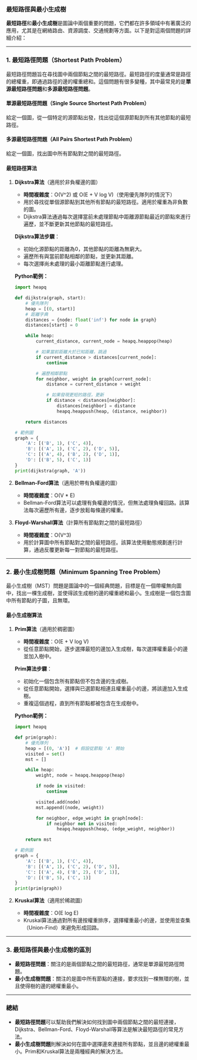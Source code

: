 ### **最短路徑與最小生成樹**

**最短路徑**和**最小生成樹**是圖論中兩個重要的問題，它們都在許多領域中有著廣泛的應用，尤其是在網絡路由、資源調度、交通規劃等方面。以下是對這兩個問題的詳細介紹：

---

### **1. 最短路徑問題（Shortest Path Problem）**

最短路徑問題旨在尋找圖中兩個節點之間的最短路徑。最短路徑的度量通常是路徑的總權重，即通過路徑的邊的權重總和。這個問題有很多變種，其中最常見的是**單源最短路徑問題**和**多源最短路徑問題**。

#### **單源最短路徑問題（Single Source Shortest Path Problem）**
給定一個圖，從一個特定的源節點出發，找出從這個源節點到所有其他節點的最短路徑。

#### **多源最短路徑問題（All Pairs Shortest Path Problem）**
給定一個圖，找出圖中所有節點對之間的最短路徑。

#### **最短路徑算法**

1. **Dijkstra算法**（適用於非負權邊的圖）
   - **時間複雜度**：O(V^2) 或 O(E + V log V)（使用優先隊列的情況下）
   - 用於尋找從單個源節點到其他所有節點的最短路徑。適用於權重為非負數的圖。
   - Dijkstra算法通過每次選擇當前未處理節點中距離源節點最近的節點來進行遍歷，並不斷更新其他節點的最短路徑。

   **Dijkstra算法步驟**：
   - 初始化源節點的距離為0，其他節點的距離為無窮大。
   - 遍歷所有與當前節點相鄰的節點，並更新其距離。
   - 每次選擇尚未處理的最小距離節點進行處理。

   **Python範例：**
   ```python
   import heapq

   def dijkstra(graph, start):
       # 優先隊列
       heap = [(0, start)]
       # 距離字典
       distances = {node: float('inf') for node in graph}
       distances[start] = 0

       while heap:
           current_distance, current_node = heapq.heappop(heap)

           # 如果當前距離大於已知距離，跳過
           if current_distance > distances[current_node]:
               continue

           # 遍歷相鄰節點
           for neighbor, weight in graph[current_node]:
               distance = current_distance + weight

               # 如果發現更短的路徑，更新
               if distance < distances[neighbor]:
                   distances[neighbor] = distance
                   heapq.heappush(heap, (distance, neighbor))

       return distances

   # 範例圖
   graph = {
       'A': [('B', 1), ('C', 4)],
       'B': [('A', 1), ('C', 2), ('D', 5)],
       'C': [('A', 4), ('B', 2), ('D', 1)],
       'D': [('B', 5), ('C', 1)]
   }
   print(dijkstra(graph, 'A'))
   ```

2. **Bellman-Ford算法**（適用於帶有負權邊的圖）
   - **時間複雜度**：O(V * E)
   - Bellman-Ford算法可以處理有負權邊的情況，但無法處理負權回路。該算法每次遍歷所有邊，逐步放鬆每條邊的權重。

3. **Floyd-Warshall算法**（計算所有節點對之間的最短路徑）
   - **時間複雜度**：O(V^3)
   - 用於計算圖中所有節點對之間的最短路徑。該算法使用動態規劃進行計算，通過反覆更新每一對節點的最短路徑。

---

### **2. 最小生成樹問題（Minimum Spanning Tree Problem）**

最小生成樹（MST）問題是圖論中的一個經典問題，目標是在一個帶權無向圖中，找出一棵生成樹，並使得該生成樹的邊的權重總和最小。生成樹是一個包含圖中所有節點的子圖，且無環。

#### **最小生成樹算法**

1. **Prim算法**（適用於稠密圖）
   - **時間複雜度**：O(E + V log V)
   - 從任意節點開始，逐步選擇最短的邊加入生成樹，每次選擇權重最小的邊並加入樹中。

   **Prim算法步驟**：
   - 初始化一個包含所有節點但不包含邊的生成樹。
   - 從任意節點開始，選擇與已選節點相連且權重最小的邊，將該邊加入生成樹。
   - 重複這個過程，直到所有節點都被包含在生成樹中。

   **Python範例：**
   ```python
   import heapq

   def prim(graph):
       # 優先隊列
       heap = [(0, 'A')]  # 假設從節點 'A' 開始
       visited = set()
       mst = []

       while heap:
           weight, node = heapq.heappop(heap)

           if node in visited:
               continue

           visited.add(node)
           mst.append((node, weight))

           for neighbor, edge_weight in graph[node]:
               if neighbor not in visited:
                   heapq.heappush(heap, (edge_weight, neighbor))

       return mst

   # 範例圖
   graph = {
       'A': [('B', 1), ('C', 4)],
       'B': [('A', 1), ('C', 2), ('D', 5)],
       'C': [('A', 4), ('B', 2), ('D', 1)],
       'D': [('B', 5), ('C', 1)]
   }
   print(prim(graph))
   ```

2. **Kruskal算法**（適用於稀疏圖）
   - **時間複雜度**：O(E log E)
   - Kruskal算法通過對所有邊按權重排序，選擇權重最小的邊，並使用並查集（Union-Find）來避免形成回路。

---

### **3. 最短路徑與最小生成樹的區別**

- **最短路徑問題**：關注的是兩個節點之間的最短路徑，通常是單源最短路徑問題。
- **最小生成樹問題**：關注的是圖中所有節點的連接，要求找到一棵無環的樹，並且使得樹的邊的總權重最小。

---

### **總結**

- **最短路徑問題**可以幫助我們解決如何找到圖中兩個節點之間的最短連接，Dijkstra、Bellman-Ford、Floyd-Warshall等算法是解決最短路徑的常見方法。
- **最小生成樹問題**則解決如何在圖中選擇邊來連接所有節點，並且邊的總權重最小。Prim和Kruskal算法是兩種經典的解決方法。

